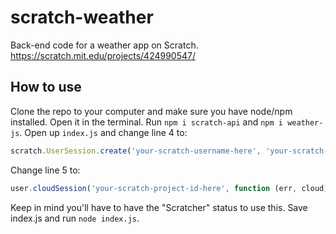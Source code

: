 # scratch-weather
Back-end code for a weather app on Scratch. https://scratch.mit.edu/projects/424990547/

## How to use
Clone the repo to your computer and make sure you have node/npm installed. Open it in the terminal. Run `npm i scratch-api` and `npm i weather-js`. Open up `index.js` and change line 4 to:
```js
scratch.UserSession.create('your-scratch-username-here', 'your-scratch-password-here', function (err, user) {
```
Change line 5 to:
```js
user.cloudSession('your-scratch-project-id-here', function (err, cloud) {
```
Keep in mind you'll have to have the "Scratcher" status to use this. Save index.js and run `node index.js`.

